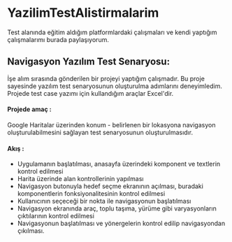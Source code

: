 # YazilimTestAlistirmalarim
 Test alanında eğitim aldığım platformlardaki çalışmaları ve kendi yaptığım çalışmalarımı burada paylaşıyorum.

## Navigasyon Yazılım Test Senaryosu: 
İşe alım sırasında gönderilen bir projeyi yaptığım çalışmadır. Bu proje sayesinde yazılım test senaryosunun oluşturulma adımlarını deneyimledim. Projede test case yazımı için kullandığım araçlar Excel'dir. 

#### **Projede amaç :**
Google Haritalar üzerinden konum - belirlenen bir lokasyona navigasyon oluşturulabilmesini sağlayan test senaryosunun oluşturulmasıdır.

#### **Akış :**
- Uygulamanın başlatılması, anasayfa üzerindeki komponent ve textlerin kontrol edilmesi
- Harita üzerinde alan kontrollerinin yapılması
- Navigasyon butonuyla hedef seçme ekranının açılması, buradaki komponentlerin fonksiyonalitesinin kontrol edilmesi
- Kullanıcının seçeceği bir nokta ile navigasyonun başlatılması
- Navigasyon ekranında araç, toplu taşıma, yürüme gibi varyasyonların çıktılarının kontrol edilmesi
- Navigasyonun başlatılması ve yönergelerin kontrol edilip navigasyondan çıkılması.
